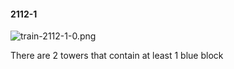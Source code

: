 #### 2112-1
![train-2112-1-0.png](https://github.com/lil-lab/nlvr/raw/master/nlvr/train/images/63/train-2112-1-0.png "train-2112-1-0.png")

There are 2 towers that contain at least 1 blue block